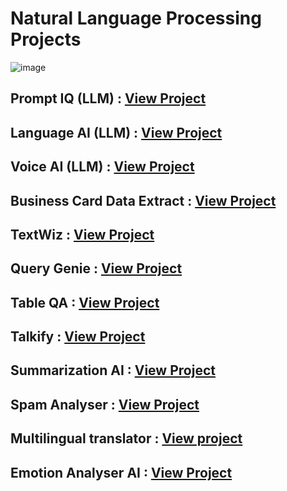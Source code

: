 # Natural Language Processing Projects

![image](https://github.com/praveendecode/Textwiz/assets/95226524/916abc3d-f61c-4a3c-a04c-a6ab7c3db7ef)

## Prompt IQ  (LLM) : [View Project](https://github.com/praveendecode/PromptIQ)

## Language AI (LLM) : [View Project](https://github.com/praveendecode/Language_AI)

## Voice AI (LLM) :  [View Project](https://github.com/praveendecode/Voice_AI)

## Business Card Data Extract  : [View Project](https://github.com/praveendecode/BizCardX)

## TextWiz                       : [View Project](https://github.com/praveendecode/Textwiz)
 
## Query Genie                 : [View Project](https://github.com/praveendecode/QueryGenie)
 
## Table QA                    : [View Project](https://github.com/praveendecode/TabulaQA)
 
## Talkify                     : [View Project](https://github.com/praveendecode/talkify)
 
## Summarization AI            : [View Project](https://github.com/praveendecode/SummarixAI)
 
## Spam Analyser               : [View Project](https://github.com/praveendecode/spamalyzer/tree/main)
 
## Multilingual translator     : [View project](https://github.com/praveendecode/multilingual-translator_AI)
 
## Emotion Analyser AI         : [View Project](https://github.com/praveendecode/emotion-analyzer-AI)
